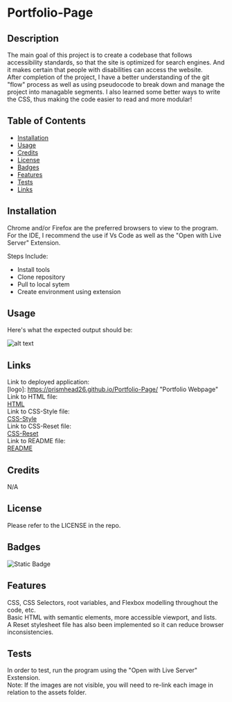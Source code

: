 # Portfolio-Page

## Description

The main goal of this project is to create a codebase that follows accessibility standards, so that the site is optimized for search engines. And it makes certain that people with disabilities can access the website.
<br>
After completion of the project, I have a better understanding of the git "flow" process as well as using pseudocode to break down and manage the project into managable segments. I also learned some better ways to write the CSS, thus making the code easier to read and more modular!

## Table of Contents

- [Installation](#installation)
- [Usage](#usage)
- [Credits](#credits)
- [License](#license)
- [Badges](#badges)
- [Features](#features)
- [Tests](#tests)
- [Links](#links)

## Installation

Chrome and/or Firefox are the preferred browsers to view to the program.
<br>
For the IDE, I recommend the use if Vs Code as well as the "Open with Live Server" Extension.

Steps Include:

- Install tools
- Clone repository
- Pull to local sytem
- Create environment using extension

## Usage

Here's what the expected output should be:

![alt text](assets/images/Application-Screenshot.png)

## Links

Link to deployed application:
<br>
[logo]: https://prismhead26.github.io/Portfolio-Page/ "Portfolio Webpage"
<br>
Link to HTML file:
<br>
[HTML](/index.html)
<br>
Link to CSS-Style file:
<br>
[CSS-Style](/assets/CSS/style.css)
<br>
Link to CSS-Reset file:
<br>
[CSS-Reset](/assets/CSS/reset.css)
<br>
Link to README file:
<br>
[README](/README.md)

## Credits

N/A

## License

Please refer to the LICENSE in the repo.

## Badges

![Static Badge](https://img.shields.io/badge/HTML_and_CSS%20-100%25%20-blue)

## Features

CSS, CSS Selectors, root variables, and Flexbox modelling throughout the code, etc.
<br>
Basic HTML with semantic elements, more accessible viewport, and lists.
<br>
A Reset stylesheet file has also been implemented so it can reduce browser inconsistencies.

## Tests

In order to test, run the program using the "Open with Live Server" Exstension.
<br>
Note: If the images are not visible, you will need to re-link each image in relation to the assets folder.
